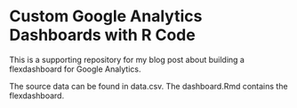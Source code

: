 # Custom Google Analytics Dashboards with R Code

This is a supporting repository for my blog post about building a flexdashboard for Google Analytics. 

The source data can be found in data.csv. The dashboard.Rmd contains the flexdashboard.